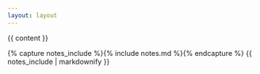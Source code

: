 ```yaml
---
layout: layout
---
```


{{ content }}

{% capture notes_include %}{% include notes.md %}{% endcapture %}
{{ notes_include | markdownify }}
